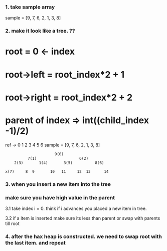 ### 1. take sample array
sample = [9, 7, 6, 2, 1, 3, 8]
### 2. make it look like a tree. ??

# root = 0  <- index
# root->left = root_index*2 + 1
# root->right = root_index*2 + 2
# parent of index => int((child_index -1)/2)

   ref -> 0  1  2  3  4  5  6
sample = [9, 7, 6, 2, 1, 3, 8]

                          9(0)
              7(1)                   6(2)
        2(3)       1(4)       3(5)          8(6)

    x(7)     8  9       10   11     12  13      14  

### 3. when you insert a new item into the tree 
###    make sure you have high value in the parent

3.1 take index i = 0. think if i advances you placed a new item in tree.

3.2 if a item is inserted make sure its less than parent or swap with parents till root

### 4. after the hax heap is constructed. we need to swap root with the last item. and repeat


        